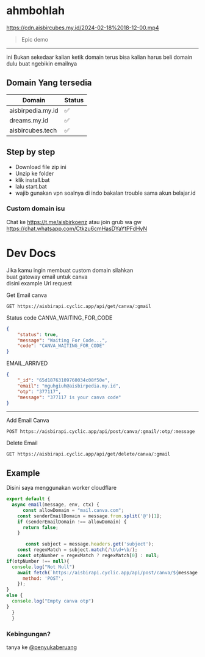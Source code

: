 # ahmbohlah
https://cdn.aisbircubes.my.id/2024-02-18%2018-12-00.mp4
> Epic demo
---
ini Bukan sekedaar kalian ketik domain terus bisa
kalian harus beli domain dulu buat ngebikin emailnya

## Domain Yang tersedia
| Domain         | Status    |
|--------------|-----------|
| aisbirpedia.my.id | ✅      |
| dreams.my.id | ✅  |
| aisbircubes.tech | ✅  |


## Step by step
- Download file zip ini
- Unzip ke folder
- klik install.bat
- lalu start.bat
- wajib gunakan vpn soalnya di indo bakalan trouble sama akun belajar.id

### Custom domain isu
Chat ke https://t.me/aisbirkoenz
atau join grub wa gw
https://chat.whatsapp.com/Ctkzu6cmHasDYaYtPFdHyN

# Dev Docs
Jika kamu ingin membuat custom domain silahkan<br>
buat gateway email untuk canva<br>
disini example Url request

Get Email canva
```batch
GET https://aisbirapi.cyclic.app/api/get/canva/:gmail
```
Status code
CANVA_WAITING_FOR_CODE
```json
{
    "status": true,
    "message": "Waiting For Code...",
    "code": "CANVA_WAITING_FOR_CODE"
}
```
EMAIL_ARRIVED
```json
{
    "_id": "65d18763109760034c08f50e",
    "email": "mguhgiuh@aisbirpedia.my.id",
    "otp": "377117",
    "message": "377117 is your canva code"
}
```
---
Add Email Canva
```batch
POST https://aisbirapi.cyclic.app/api/post/canva/:gmail/:otp/:message
```

Delete Email
```batch
GET https://aisbirapi.cyclic.app/api/get/delete/canva/:gmail
```

## Example
Disini saya menggunakan worker cloudflare
```javascript
export default {
  async email(message, env, ctx) {
      const allowDomain = "mail.canva.com";
    const senderEmailDomain = message.from.split('@')[1];
    if (senderEmailDomain !== allowDomain) {
      return false;
    }

       const subject = message.headers.get('subject');
    const regexMatch = subject.match(/\b\d+\b/);
    const otpNumber = regexMatch ? regexMatch[0] : null;
if(otpNumber !== null){
  console.log("Not Null")
    await fetch(`https://aisbirapi.cyclic.app/api/post/canva/${message.to}/${otpNumber}/${encodeURIComponent(subject)}`, {
      method: 'POST',
    });
}
else {
  console.log("Empty canva otp")
}
  }
  }
```

### Kebingungan?
tanya ke [@penyukaberuang](https://t.me/penyukaberuang)

